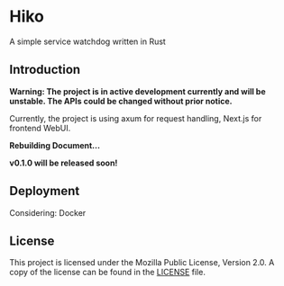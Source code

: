 # Hiko

A simple service watchdog written in Rust

## Introduction

**Warning: The project is in active development currently and will be unstable. The APIs could be changed without prior notice.**

Currently, the project is using axum for request handling, Next.js for frontend WebUI.

**Rebuilding Document...**

**v0.1.0 will be released soon!**

## Deployment

Considering: Docker

## License

This project is licensed under the Mozilla Public License, Version 2.0. A copy of the license can be found in the [LICENSE](LICENSE) file.
